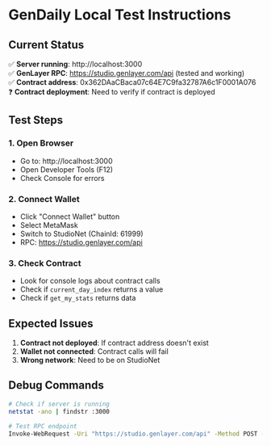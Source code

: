 # GenDaily Local Test Instructions

## Current Status
✅ **Server running**: http://localhost:3000  
✅ **GenLayer RPC**: https://studio.genlayer.com/api (tested and working)  
✅ **Contract address**: 0x362DAaCBaca07c64E7C9fa32787A6c1F0001A076  
❓ **Contract deployment**: Need to verify if contract is deployed  

## Test Steps

### 1. Open Browser
- Go to: http://localhost:3000
- Open Developer Tools (F12)
- Check Console for errors

### 2. Connect Wallet
- Click "Connect Wallet" button
- Select MetaMask
- Switch to StudioNet (ChainId: 61999)
- RPC: https://studio.genlayer.com/api

### 3. Check Contract
- Look for console logs about contract calls
- Check if `current_day_index` returns a value
- Check if `get_my_stats` returns data

## Expected Issues
1. **Contract not deployed**: If contract address doesn't exist
2. **Wallet not connected**: Contract calls will fail
3. **Wrong network**: Need to be on StudioNet

## Debug Commands
```bash
# Check if server is running
netstat -ano | findstr :3000

# Test RPC endpoint
Invoke-WebRequest -Uri "https://studio.genlayer.com/api" -Method POST -Headers @{"Content-Type"="application/json"} -Body '{"jsonrpc":"2.0","method":"eth_chainId","params":[],"id":1}'
```
